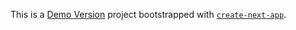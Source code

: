 This is a [Demo Version](https://word-game-with-react.vercel.app) project bootstrapped with [`create-next-app`](https://github.com/vercel/next.js/tree/canary/packages/create-next-app).
